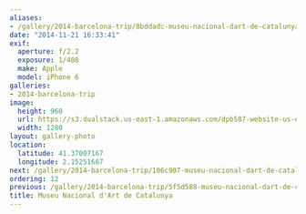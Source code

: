 ```yaml
---
aliases:
- /gallery/2014-barcelona-trip/8bddadc-museu-nacional-dart-de-catalunya.html
date: "2014-11-21 16:33:41"
exif:
  aperture: f/2.2
  exposure: 1/408
  make: Apple
  model: iPhone 6
galleries:
- 2014-barcelona-trip
image:
  height: 960
  url: https://s3.dualstack.us-east-1.amazonaws.com/dpb587-website-us-east-1/asset/gallery/2014-barcelona-trip/8bddadc-museu-nacional-dart-de-catalunya~1280.jpg
  width: 1280
layout: gallery-photo
location:
  latitude: 41.37007167
  longitude: 2.15251667
next: /gallery/2014-barcelona-trip/106c907-museu-nacional-dart-de-catalunya
ordering: 12
previous: /gallery/2014-barcelona-trip/5f5d588-museu-nacional-dart-de-catalunya
title: Museu Nacional d'Art de Catalunya
---
```

